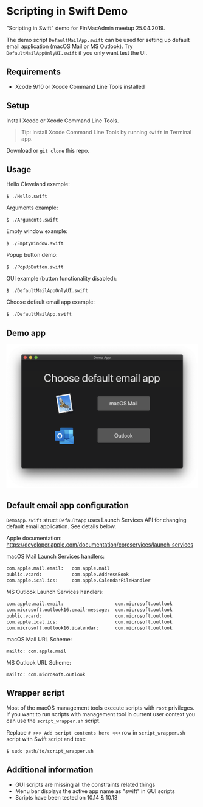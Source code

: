 # Scripting in Swift Demo

"Scripting in Swift" demo for FinMacAdmin meetup 25.04.2019.

The demo script `DefaultMailApp.swift` can be used for setting up default email application (macOS Mail or MS Outlook). Try `DefaultMailAppOnlyUI.swift` if you only want test the UI.

## Requirements

* Xcode 9/10 or Xcode Command Line Tools installed

## Setup

Install Xcode or Xcode Command Line Tools.

> Tip: Install Xcode Command Line Tools by running `swift` in Terminal app.

Download or `git clone` this repo.

## Usage

Hello Cleveland example:

`$ ./Hello.swift`

Arguments example:

`$ ./Arguments.swift`

Empty window example:

`$ ./EmptyWindow.swift`

Popup button demo:

`$ ./PopUpButton.swift`

GUI example (button functionality disabled):

`$ ./DefaultMailAppOnlyUI.swift`

Choose default email app example:

`$ ./DefaultMailApp.swift`

## Demo app

![Demo app](DemoApp.png)

## Default email app configuration

`DemoApp.swift` struct `DefaultApp` uses Launch Services API for changing default email application. See details below.

Apple documentation: https://developer.apple.com/documentation/coreservices/launch_services

macOS Mail Launch Services handlers:

```
com.apple.mail.email:   com.apple.mail
public.vcard:           com.apple.AddressBook
com.apple.ical.ics:     com.apple.CalendarFileHandler
```

MS Outlook Launch Services handlers:

```
com.apple.mail.email:                   com.microsoft.outlook
com.microsoft.outlook16.email-message:  com.microsoft.outlook
public.vcard:                           com.microsoft.outlook
com.apple.ical.ics:                     com.microsoft.outlook
com.microsoft.outlook16.icalendar:      com.microsoft.outlook
```

macOS Mail URL Scheme:

```
mailto: com.apple.mail
```

MS Outlook URL Scheme:

```
mailto: com.microsoft.outlook
```

## Wrapper script

Most of the macOS management tools execute scripts with `root` privileges. If you want to run scripts with management tool in current user context you can use the `script_wrapper.sh` script.

Replace `# >>> Add script contents here <<<` row in `script_wrapper.sh` script with Swift script and test:

`$ sudo path/to/script_wrapper.sh`

## Additional information

* GUI scripts are missing all the constraints related things
* Menu bar displays the active app name as "swift" in GUI scripts
* Scripts have been tested on 10.14 & 10.13

